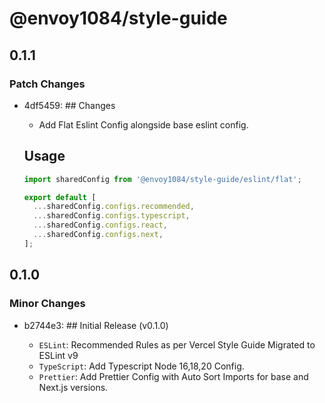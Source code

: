 # @envoy1084/style-guide

## 0.1.1

### Patch Changes

- 4df5459: ## Changes

  - Add Flat Eslint Config alongside base eslint config.

  ## Usage

  ```js
  import sharedConfig from '@envoy1084/style-guide/eslint/flat';

  export default [
    ...sharedConfig.configs.recommended,
    ...sharedConfig.configs.typescript,
    ...sharedConfig.configs.react,
    ...sharedConfig.configs.next,
  ];
  ```

## 0.1.0

### Minor Changes

- b2744e3: ## Initial Release (v0.1.0)

  - `ESLint`: Recommended Rules as per Vercel Style Guide Migrated to ESLint v9
  - `TypeScript`: Add Typescript Node 16,18,20 Config.
  - `Prettier`: Add Prettier Config with Auto Sort Imports for base and Next.js versions.

